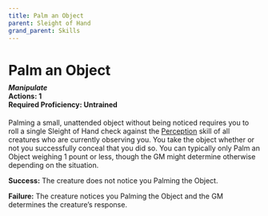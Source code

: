 ```yaml
---
title: Palm an Object
parent: Sleight of Hand
grand_parent: Skills
---
```


# Palm an Object

<div style="margin-top:-10px;"></div>

#### *Manipulate*<br>**Actions:** 1<br>**Required Proficiency:** Untrained
Palming a small, unattended object without being noticed requires you to roll a single Sleight of Hand check against the [Perception](https://stormchaserroleplaying.com/stormchaserRPG/General/Perception/) skill of all creatures who are currently observing you. You take the object whether or not you successfully conceal that you did so. You can typically only Palm an Object weighing 1 pount or less, though the GM might determine otherwise depending on the situation.

**Success:** The creature does not notice you Palming the Object.

**Failure:** The creature notices you Palming the Object and the GM determines the creature’s response.
